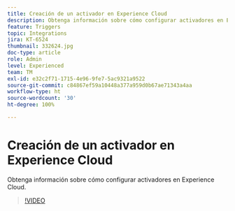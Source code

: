 ```yaml
---
title: Creación de un activador en Experience Cloud
description: Obtenga información sobre cómo configurar activadores en Experience Cloud.
feature: Triggers
topic: Integrations
jira: KT-6524
thumbnail: 332624.jpg
doc-type: article
role: Admin
level: Experienced
team: TM
exl-id: e32c2f71-1715-4e96-9fe7-5ac9321a9522
source-git-commit: c84867ef59a10448a377a959d0b67ae71343a4aa
workflow-type: ht
source-wordcount: '30'
ht-degree: 100%

---
```


# Creación de un activador en Experience Cloud

Obtenga información sobre cómo configurar activadores en Experience Cloud.

>[!VIDEO](https://video.tv.adobe.com/v/332624?quality=12&learn=on)
